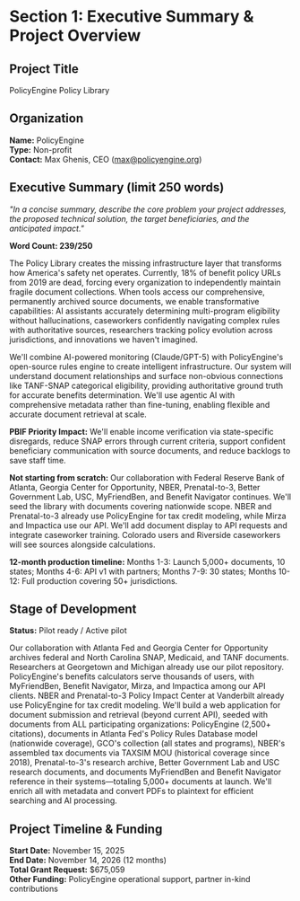 # Section 1: Executive Summary & Project Overview

## Project Title
PolicyEngine Policy Library

## Organization
**Name:** PolicyEngine  
**Type:** Non-profit  
**Contact:** Max Ghenis, CEO (max@policyengine.org)

## Executive Summary (limit 250 words)
*"In a concise summary, describe the core problem your project addresses, the proposed technical solution, the target beneficiaries, and the anticipated impact."*

**Word Count: 239/250**

The Policy Library creates the missing infrastructure layer that transforms how America's safety net operates. Currently, 18% of benefit policy URLs from 2019 are dead, forcing every organization to independently maintain fragile document collections. When tools access our comprehensive, permanently archived source documents, we enable transformative capabilities: AI assistants accurately determining multi-program eligibility without hallucinations, caseworkers confidently navigating complex rules with authoritative sources, researchers tracking policy evolution across jurisdictions, and innovations we haven't imagined.

We'll combine AI-powered monitoring (Claude/GPT-5) with PolicyEngine's open-source rules engine to create intelligent infrastructure. Our system will understand document relationships and surface non-obvious connections like TANF-SNAP categorical eligibility, providing authoritative ground truth for accurate benefits determination. We'll use agentic AI with comprehensive metadata rather than fine-tuning, enabling flexible and accurate document retrieval at scale.

**PBIF Priority Impact:** We'll enable income verification via state-specific disregards, reduce SNAP errors through current criteria, support confident beneficiary communication with source documents, and reduce backlogs to save staff time.

**Not starting from scratch:** Our collaboration with Federal Reserve Bank of Atlanta, Georgia Center for Opportunity, NBER, Prenatal-to-3, Better Government Lab, USC, MyFriendBen, and Benefit Navigator continues. We'll seed the library with documents covering nationwide scope. NBER and Prenatal-to-3 already use PolicyEngine for tax credit modeling, while Mirza and Impactica use our API. We'll add document display to API requests and integrate caseworker training. Colorado users and Riverside caseworkers will see sources alongside calculations.

**12-month production timeline:** Months 1-3: Launch 5,000+ documents, 10 states; Months 4-6: API v1 with partners; Months 7-9: 30 states; Months 10-12: Full production covering 50+ jurisdictions.

## Stage of Development
**Status:** Pilot ready / Active pilot

Our collaboration with Atlanta Fed and Georgia Center for Opportunity archives federal and North Carolina SNAP, Medicaid, and TANF documents. Researchers at Georgetown and Michigan already use our pilot repository. PolicyEngine's benefits calculators serve thousands of users, with MyFriendBen, Benefit Navigator, Mirza, and Impactica among our API clients. NBER and Prenatal-to-3 Policy Impact Center at Vanderbilt already use PolicyEngine for tax credit modeling. We'll build a web application for document submission and retrieval (beyond current API), seeded with documents from ALL participating organizations: PolicyEngine (2,500+ citations), documents in Atlanta Fed's Policy Rules Database model (nationwide coverage), GCO's collection (all states and programs), NBER's assembled tax documents via TAXSIM MOU (historical coverage since 2018), Prenatal-to-3's research archive, Better Government Lab and USC research documents, and documents MyFriendBen and Benefit Navigator reference in their systems—totaling 5,000+ documents at launch. We'll enrich all with metadata and convert PDFs to plaintext for efficient searching and AI processing.

## Project Timeline & Funding
**Start Date:** November 15, 2025  
**End Date:** November 14, 2026 (12 months)  
**Total Grant Request:** $675,059  
**Other Funding:** PolicyEngine operational support, partner in-kind contributions